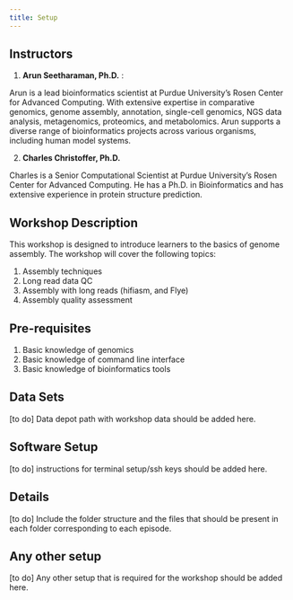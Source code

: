 ```yaml
---
title: Setup
---
```


## Instructors

1. **Arun Seetharaman, Ph.D.** :

Arun is a lead bioinformatics scientist at Purdue University’s Rosen Center for Advanced Computing. With extensive expertise in comparative genomics, genome assembly, annotation, single-cell genomics,  NGS data analysis, metagenomics, proteomics, and metabolomics. Arun supports a diverse range of bioinformatics projects across various organisms, including human model systems.

2. **Charles Christoffer, Ph.D.**

Charles is a Senior Computational Scientist at Purdue University’s Rosen Center for Advanced Computing. He has a Ph.D. in Bioinformatics and has extensive experience in protein structure prediction. 

## Workshop Description

This workshop is designed to introduce learners to the basics of genome assembly. The workshop will cover the following topics:

1. Assembly techniques
2. Long read data QC
3. Assembly with long reads (hifiasm, and Flye)
4. Assembly quality assessment

## Pre-requisites

1. Basic knowledge of genomics
2. Basic knowledge of command line interface
3. Basic knowledge of bioinformatics tools



## Data Sets

[to do] Data depot path with workshop data should be added here.



## Software Setup

[to do] instructions for terminal setup/ssh keys should be added here.


## Details

[to do] Include the folder structure and the files that should be present in each folder corresponding to each episode.


## Any other setup

[to do] Any other setup that is required for the workshop should be added here.
